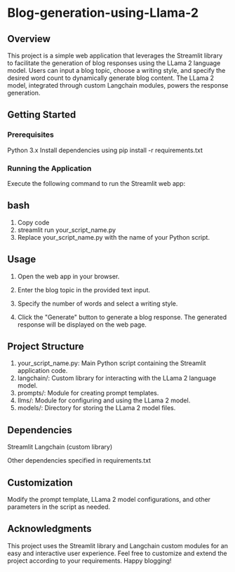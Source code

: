 # Blog-generation-using-Llama-2
## Overview
This project is a simple web application that leverages the Streamlit library to facilitate the generation of blog responses using the LLama 2 language model. Users can input a blog topic, choose a writing style, and specify the desired word count to dynamically generate blog content. The LLama 2 model, integrated through custom Langchain modules, powers the response generation.

## Getting Started
### Prerequisites
Python 3.x
Install dependencies using pip install -r requirements.txt
### Running the Application
Execute the following command to run the Streamlit web app:

## bash
1. Copy code
2. streamlit run your_script_name.py
3. Replace your_script_name.py with the name of your Python script.

## Usage
1. Open the web app in your browser.

2. Enter the blog topic in the provided text input.

3. Specify the number of words and select a writing style.

4. Click the "Generate" button to generate a blog response.
The generated response will be displayed on the web page.
## Project Structure
1. your_script_name.py: Main Python script containing the Streamlit application code.
2. langchain/: Custom library for interacting with the LLama 2 language model.
3. prompts/: Module for creating prompt templates.
4. llms/: Module for configuring and using the LLama 2 model.
5. models/: Directory for storing the LLama 2 model files.
## Dependencies
Streamlit
Langchain (custom library)

Other dependencies specified in requirements.txt
## Customization
Modify the prompt template, LLama 2 model configurations, and other parameters in the script as needed.
## Acknowledgments
This project uses the Streamlit library and Langchain custom modules for an easy and interactive user experience.
Feel free to customize and extend the project according to your requirements. Happy blogging!
